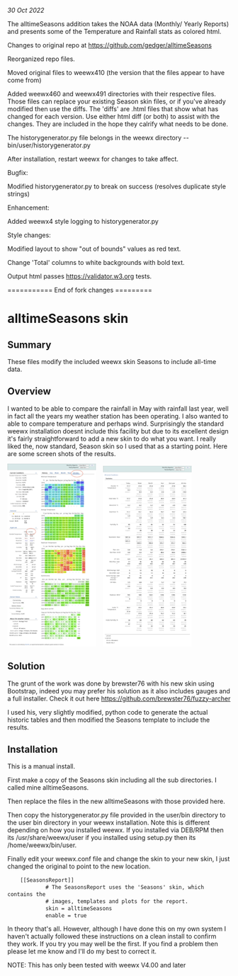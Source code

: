 *30 Oct 2022*

The alltimeSeasons addition takes the NOAA data (Monthly/ Yearly Reports) and presents some of the Temperature and Rainfall stats as colored html.

Changes to original repo at https://github.com/gedger/alltimeSeasons

Reorganized repo files.

Moved original files to weewx410 (the version that the files appear to have come from)

Added weewx460 and weewx491 directories with their respective files. Those files can replace your existing Season skin files, or if you've already modified then use the diffs.
The 'diffs' are .html files that show what has changed for each version. Use either html diff (or both) to assist with the changes. They are included in the hope they calrify what needs to be done.

The historygenerator.py file belongs in the weewx directory -- bin/user/historygenerator.py

After installation, restart weewx for changes to take affect.

Bugfix:

Modified historygenerator.py to break on success (resolves duplicate style strings)

Enhancement:

Added weewx4 style logging to historygenerator.py

Style changes:

Modified layout to show "out of bounds" values as red text.

Change 'Total' columns to white backgrounds with bold text.

Output html passes https://validator.w3.org tests.


=========== End of fork changes =========


# alltimeSeasons skin

## Summary
These files modify the included weewx skin Seasons to include all-time data. 

## Overview
I wanted to be able to compare the rainfall in May with rainfall last year, well in fact all the years my weather station has been operating. 
I also wanted to able to compare temperature and perhaps wind. Surprisingly the standard weewx installation doesnt include this facility but 
due to its excellent design it's fairly straightforward to add a new skin to do what you want. I really liked the, now standard, Season skin so I used 
that as a starting point. Here are some screen shots of the results.

<img src="screenshots/Frontpage.png" alt="Frontpage" width="200"/>&nbsp;&nbsp;&nbsp;&nbsp;<img src="screenshots/Statistics.png" alt="Statistics" width="200"/>

## Solution

The grunt of the work was done by brewster76 with his new skin using Bootstrap, indeed you may prefer his solution as it also includes gauges 
and a full installer. Check it out here https://github.com/brewster76/fuzzy-archer

I used his, very slightly modified, python code to generate the actual historic tables and then modified the Seasons template to include the results.

## Installation

This is a manual install.

First make a copy of the Seasons skin including all the sub directories. I called mine alltimeSeasons.

Then replace the files in the new alltimeSeasons with those provided here.

Then copy the historygenerator.py file provided in the user/bin directory to the user bin directory in your weewx installation. Note this is different depending on how you installed weewx. If you installed via DEB/RPM then its /usr/share/weewx/user if you installed using setup.py then its /home/weewx/bin/user.

Finally edit your weewx.conf file and change the skin to your new skin, I just changed the original to point to the new location.

        [[SeasonsReport]]
                # The SeasonsReport uses the 'Seasons' skin, which contains the
                # images, templates and plots for the report.
                skin = alltimeSeasons
                enable = true

In theory that's all. However, although I have done this on my own system I haven't actually followed these instructions on a clean install to confirm they work. If you try you may well be the first. If you find a problem then please let me know and I'll do my best to correct it.

NOTE: This has only been tested with weewx V4.00 and later
